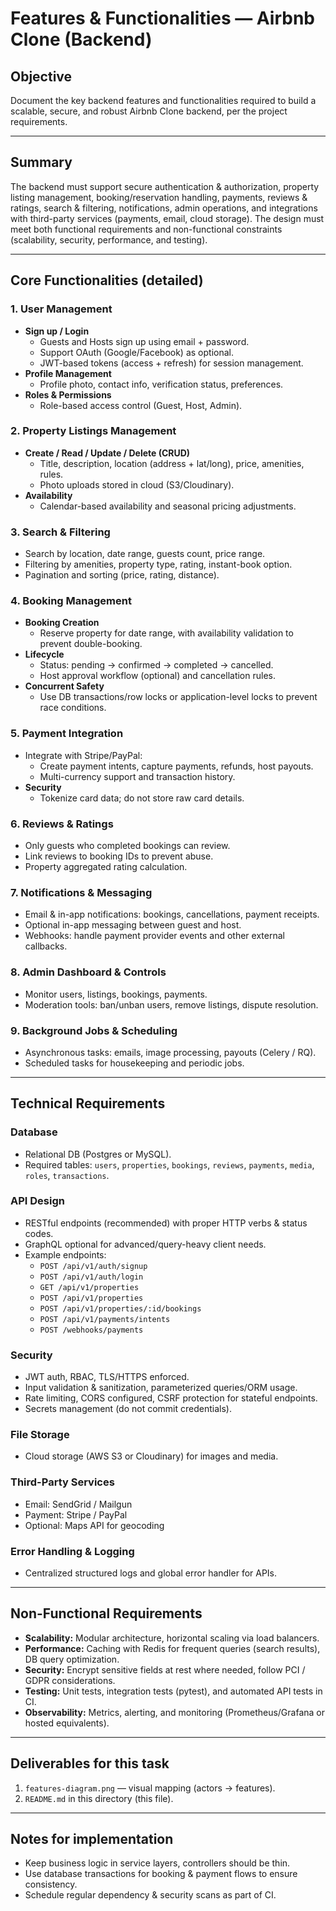 # Features & Functionalities — Airbnb Clone (Backend)

## Objective
Document the key backend features and functionalities required to build a scalable, secure, and robust Airbnb Clone backend, per the project requirements.

---

## Summary
The backend must support secure authentication & authorization, property listing management, booking/reservation handling, payments, reviews & ratings, search & filtering, notifications, admin operations, and integrations with third-party services (payments, email, cloud storage). The design must meet both functional requirements and non-functional constraints (scalability, security, performance, and testing).

---

## Core Functionalities (detailed)

### 1. User Management
- **Sign up / Login**
  - Guests and Hosts sign up using email + password.
  - Support OAuth (Google/Facebook) as optional.
  - JWT-based tokens (access + refresh) for session management.
- **Profile Management**
  - Profile photo, contact info, verification status, preferences.
- **Roles & Permissions**
  - Role-based access control (Guest, Host, Admin).

### 2. Property Listings Management
- **Create / Read / Update / Delete (CRUD)**
  - Title, description, location (address + lat/long), price, amenities, rules.
  - Photo uploads stored in cloud (S3/Cloudinary).
- **Availability**
  - Calendar-based availability and seasonal pricing adjustments.

### 3. Search & Filtering
- Search by location, date range, guests count, price range.
- Filtering by amenities, property type, rating, instant-book option.
- Pagination and sorting (price, rating, distance).

### 4. Booking Management
- **Booking Creation**
  - Reserve property for date range, with availability validation to prevent double-booking.
- **Lifecycle**
  - Status: pending → confirmed → completed → cancelled.
  - Host approval workflow (optional) and cancellation rules.
- **Concurrent Safety**
  - Use DB transactions/row locks or application-level locks to prevent race conditions.

### 5. Payment Integration
- Integrate with Stripe/PayPal:
  - Create payment intents, capture payments, refunds, host payouts.
  - Multi-currency support and transaction history.
- **Security**
  - Tokenize card data; do not store raw card details.

### 6. Reviews & Ratings
- Only guests who completed bookings can review.
- Link reviews to booking IDs to prevent abuse.
- Property aggregated rating calculation.

### 7. Notifications & Messaging
- Email & in-app notifications: bookings, cancellations, payment receipts.
- Optional in-app messaging between guest and host.
- Webhooks: handle payment provider events and other external callbacks.

### 8. Admin Dashboard & Controls
- Monitor users, listings, bookings, payments.
- Moderation tools: ban/unban users, remove listings, dispute resolution.

### 9. Background Jobs & Scheduling
- Asynchronous tasks: emails, image processing, payouts (Celery / RQ).
- Scheduled tasks for housekeeping and periodic jobs.

---

## Technical Requirements

### Database
- Relational DB (Postgres or MySQL).
- Required tables: `users`, `properties`, `bookings`, `reviews`, `payments`, `media`, `roles`, `transactions`.

### API Design
- RESTful endpoints (recommended) with proper HTTP verbs & status codes.
- GraphQL optional for advanced/query-heavy client needs.
- Example endpoints:
  - `POST /api/v1/auth/signup`
  - `POST /api/v1/auth/login`
  - `GET /api/v1/properties`
  - `POST /api/v1/properties`
  - `POST /api/v1/properties/:id/bookings`
  - `POST /api/v1/payments/intents`
  - `POST /webhooks/payments`

### Security
- JWT auth, RBAC, TLS/HTTPS enforced.
- Input validation & sanitization, parameterized queries/ORM usage.
- Rate limiting, CORS configured, CSRF protection for stateful endpoints.
- Secrets management (do not commit credentials).

### File Storage
- Cloud storage (AWS S3 or Cloudinary) for images and media.

### Third-Party Services
- Email: SendGrid / Mailgun
- Payment: Stripe / PayPal
- Optional: Maps API for geocoding

### Error Handling & Logging
- Centralized structured logs and global error handler for APIs.

---

## Non-Functional Requirements

- **Scalability:** Modular architecture, horizontal scaling via load balancers.
- **Performance:** Caching with Redis for frequent queries (search results), DB query optimization.
- **Security:** Encrypt sensitive fields at rest where needed, follow PCI / GDPR considerations.
- **Testing:** Unit tests, integration tests (pytest), and automated API tests in CI.
- **Observability:** Metrics, alerting, and monitoring (Prometheus/Grafana or hosted equivalents).

---

## Deliverables for this task
1. `features-diagram.png` — visual mapping (actors → features).  
2. `README.md` in this directory (this file).  

---

## Notes for implementation
- Keep business logic in service layers, controllers should be thin.
- Use database transactions for booking & payment flows to ensure consistency.
- Schedule regular dependency & security scans as part of CI.
